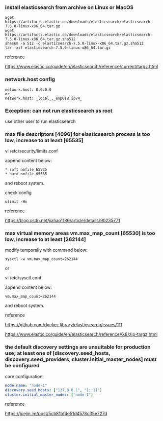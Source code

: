 
### install elasticsearch from archive on Linux or MacOS

```shell script
wget https://artifacts.elastic.co/downloads/elasticsearch/elasticsearch-7.5.0-linux-x86_64.tar.gz
wget https://artifacts.elastic.co/downloads/elasticsearch/elasticsearch-7.5.0-linux-x86_64.tar.gz.sha512
shasum -a 512 -c elasticsearch-7.5.0-linux-x86_64.tar.gz.sha512 
tar -xzf elasticsearch-7.5.0-linux-x86_64.tar.gz
```

reference

https://www.elastic.co/guide/en/elasticsearch/reference/current/targz.html

### network.host config

```
network.host: 0.0.0.0
or
network.host: _local_,_enp0s8:ipv4_
```

### Exception: can not run elasticsearch as root

use other user to run elasticsearch

### max file descriptors [4096] for elasticsearch process is too low, increase to at least [65535]

vi /etc/security/limits.conf

append content below:

```
* soft nofile 65535
* hard nofile 65535
```

and reboot system.

check config

```
ulimit -Hn
```

reference

https://blog.csdn.net/jiahao1186/article/details/90235771

### max virtual memory areas vm.max_map_count [65530] is too low, increase to at least [262144]

modify temporally with command below:

```
sysctl -w vm.max_map_count=262144
```

or

vi /etc/sysctl.conf

append content below:

```
vm.max_map_count=262144
```

and reboot system.

reference

https://github.com/docker-library/elasticsearch/issues/111

https://www.elastic.co/guide/en/elasticsearch/reference/6.8/zip-targz.html


### the default discovery settings are unsuitable for production use; at least one of [discovery.seed_hosts, discovery.seed_providers, cluster.initial_master_nodes] must be configured

core configuration:

```yaml
node.name: "node-1"
discovery.seed_hosts: ["127.0.0.1", "[::1]"]
cluster.initial_master_nodes: ["node-1"]
```

reference

https://juejin.im/post/5cb81bf4e51d4578c35e727d




